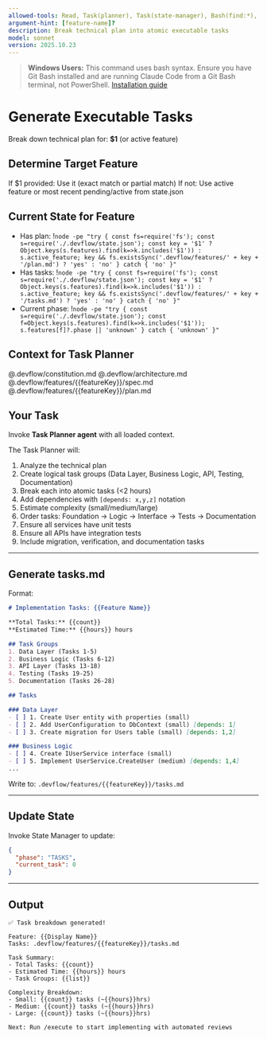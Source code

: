 ```yaml
---
allowed-tools: Read, Task(planner), Task(state-manager), Bash(find:*), Bash(node:*)
argument-hint: [feature-name]?
description: Break technical plan into atomic executable tasks
model: sonnet
version: 2025.10.23
---
```


> **Windows Users:** This command uses bash syntax. Ensure you have Git Bash installed and are running Claude Code from a Git Bash terminal, not PowerShell. [Installation guide](https://github.com/mathewtaylor/devflow#requirements)

# Generate Executable Tasks

Break down technical plan for: **$1** (or active feature)

## Determine Target Feature

If $1 provided: Use it (exact match or partial match)
If not: Use active feature or most recent pending/active from state.json

## Current State for Feature

- Has plan: !`node -pe "try { const fs=require('fs'); const s=require('./.devflow/state.json'); const key = '$1' ? Object.keys(s.features).find(k=>k.includes('$1')) : s.active_feature; key && fs.existsSync('.devflow/features/' + key + '/plan.md') ? 'yes' : 'no' } catch { 'no' }"`
- Has tasks: !`node -pe "try { const fs=require('fs'); const s=require('./.devflow/state.json'); const key = '$1' ? Object.keys(s.features).find(k=>k.includes('$1')) : s.active_feature; key && fs.existsSync('.devflow/features/' + key + '/tasks.md') ? 'yes' : 'no' } catch { 'no' }"`
- Current phase: !`node -pe "try { const s=require('./.devflow/state.json'); const f=Object.keys(s.features).find(k=>k.includes('$1')); s.features[f]?.phase || 'unknown' } catch { 'unknown' }"`

## Context for Task Planner

@.devflow/constitution.md
@.devflow/architecture.md
@.devflow/features/{{featureKey}}/spec.md
@.devflow/features/{{featureKey}}/plan.md

## Your Task

Invoke **Task Planner agent** with all loaded context.

The Task Planner will:
1. Analyze the technical plan
2. Create logical task groups (Data Layer, Business Logic, API, Testing, Documentation)
3. Break each into atomic tasks (<2 hours)
4. Add dependencies with `[depends: x,y,z]` notation
5. Estimate complexity (small/medium/large)
6. Order tasks: Foundation → Logic → Interface → Tests → Documentation
7. Ensure all services have unit tests
8. Ensure all APIs have integration tests
9. Include migration, verification, and documentation tasks

---

## Generate tasks.md

Format:
```markdown
# Implementation Tasks: {{Feature Name}}

**Total Tasks:** {{count}}
**Estimated Time:** {{hours}} hours

## Task Groups
1. Data Layer (Tasks 1-5)
2. Business Logic (Tasks 6-12)
3. API Layer (Tasks 13-18)
4. Testing (Tasks 19-25)
5. Documentation (Tasks 26-28)

## Tasks

### Data Layer
- [ ] 1. Create User entity with properties (small)
- [ ] 2. Add UserConfiguration to DbContext (small) [depends: 1]
- [ ] 3. Create migration for Users table (small) [depends: 1,2]

### Business Logic
- [ ] 4. Create IUserService interface (small)
- [ ] 5. Implement UserService.CreateUser (medium) [depends: 1,4]
...
```

Write to: `.devflow/features/{{featureKey}}/tasks.md`

---

## Update State

Invoke State Manager to update:
```json
{
  "phase": "TASKS",
  "current_task": 0
}
```

---

## Output

```
✅ Task breakdown generated!

Feature: {{Display Name}}
Tasks: .devflow/features/{{featureKey}}/tasks.md

Task Summary:
- Total Tasks: {{count}}
- Estimated Time: {{hours}} hours
- Task Groups: {{list}}

Complexity Breakdown:
- Small: {{count}} tasks (~{{hours}}hrs)
- Medium: {{count}} tasks (~{{hours}}hrs)
- Large: {{count}} tasks (~{{hours}}hrs)

Next: Run /execute to start implementing with automated reviews
```

